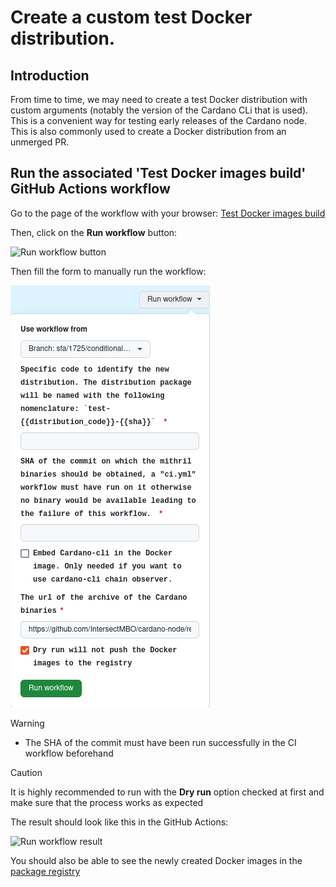 # Create a custom test Docker distribution.

## Introduction

From time to time, we may need to create a test Docker distribution with custom arguments (notably the version of the Cardano CLi that is used).
This is a convenient way for testing early releases of the Cardano node. This is also commonly used to create a Docker distribution from an unmerged PR.

## Run the associated 'Test Docker images build' GitHub Actions workflow

Go to the page of the workflow with your browser: [Test Docker images build](https://github.com/input-output-hk/mithril/actions/workflows/test-docker-distribution.yml)

Then, click on the **Run workflow** button:

![Run workflow button](./img/run-workflow-button.png)

Then fill the form to manually run the workflow:

![Run workflow form](./img/run-workflow-form.png)

> [!WARNING]
>
> - The SHA of the commit must have been run successfully in the CI workflow beforehand

> [!CAUTION]
> It is highly recommended to run with the **Dry run** option checked at first and make sure that the process works as expected

The result should look like this in the GitHub Actions:

![Run workflow result](./img/run-workflow-result.png)

You should also be able to see the newly created Docker images in the [package registry](https://github.com/orgs/input-output-hk/packages?repo_name=mithril)
